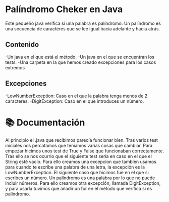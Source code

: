 ﻿# Palíndromo Cheker en Java
Este pequeño java verifica si una palabra es palíndromo. Un palíndromo es una secuencia de caractéres que se lee igual hacia adelante y hacia atrás.
## Contenido
-Un java en el que está el método.
-Un java en el que se encuentran los tests.
-Una carpeta en la que hemos creado excepciones para los casos extremos
## Excepciones
-LowNumberException: Caso en el que la palabra tenga menos de 2 caracteres.
-DigitException: Caso en el que introduces un número.

# 📚 Documentación
Al principio el .java que recibimos parecía funcionar bien. Tras varios test iniciales nos percatamos que teniamos varias cosas que cambiar. Para empezar hicimos unos test de True y False que funcionaban correctamente.
Tras ello se nos ocurrio que el siguiente test sería en caso en el que el String esté vacío. Para ello creamos una excepcion que tambíen usamos para cuando te escribe una palabra de una letra, la excepción es la LowNumberException.
El siguiente caso que hicimos fue en el que si escribes un número. Un palíndromo es una palabra por lo que no puede incluir números. Para ello creamos otra excepción, llamada DigitException, y para usarla tuvimos que añadir un for en el método que verifica si es palíndromo.
